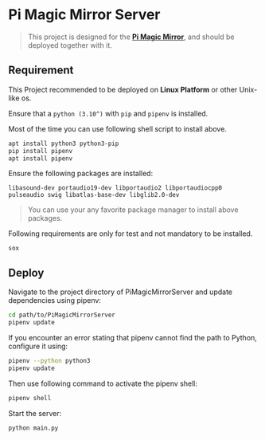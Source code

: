 # Pi Magic Mirror Server

> This project is designed for the [**Pi Magic Mirror**](https://github.com/actredphos2017/PiMagicMirror), and should be deployed together with it.

## Requirement

This Project recommended to be deployed on **Linux Platform** or other Unix-like os.

Ensure that a `python (3.10^)` with `pip` and `pipenv` is installed.

Most of the time you can use following shell script to install above.

``` sh
apt install python3 python3-pip
pip install pipenv
apt install pipenv
```

Ensure the following packages are installed:

```
libasound-dev portaudio19-dev libportaudio2 libportaudiocpp0 pulseaudio swig libatlas-base-dev libglib2.0-dev
```

> You can use your any favorite package manager to install above packages.

Following requirements are only for test and not mandatory to be installed.

```
sox
```

## Deploy

Navigate to the project directory of PiMagicMirrorServer and update dependencies using pipenv:

``` sh
cd path/to/PiMagicMirrorServer
pipenv update
```

If you encounter an error stating that pipenv cannot find the path to Python, configure it using:

``` sh
pipenv --python python3
pipenv update
```

Then use following command to activate the pipenv shell:

``` sh
pipenv shell
```

Start the server:

``` sh
python main.py
```
